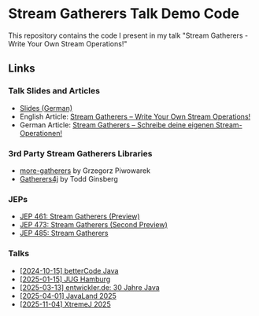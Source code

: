 # Stream Gatherers Talk Demo Code

This repository contains the code I present in my talk "Stream Gatherers - Write Your Own Stream Operations!"


## Links

### Talk Slides and Articles
- [Slides (German)](https://www.happycoders.eu/de/stream-gatherers-links/)
- English Article: [Stream Gatherers – Write Your Own Stream Operations!](https://www.happycoders.eu/java/stream-gatherers/)
- German Article: [Stream Gatherers – Schreibe deine eigenen Stream-Operationen!](https://www.happycoders.eu/de/java/stream-gatherers/)

### 3rd Party Stream Gatherers Libraries
- [more-gatherers](https://github.com/pivovarit/more-gatherers) by Grzegorz Piwowarek
- [Gatherers4j](https://github.com/tginsberg/gatherers4j) by Todd Ginsberg

### JEPs
  - [JEP 461: Stream Gatherers (Preview)](https://openjdk.org/jeps/461)
  - [JEP 473: Stream Gatherers (Second Preview)](https://openjdk.org/jeps/473)
  - [JEP 485: Stream Gatherers](https://openjdk.org/jeps/485)

### Talks
  - [[2024-10-15] betterCode Java](https://java.bettercode.eu/)
  - [[2025-01-15] JUG Hamburg](https://www.meetup.com/de-DE/jug-hamburg/events/305283055/)
  - [[2025-03-13] entwickler.de: 30 Jahre Java](https://entwickler.de/live-events/30-jahre-java/)
  - [[2025-04-01] JavaLand 2025](https://meine.doag.org/events/javaland/2025/agenda/#agendaId.5188)
  - [[2025-11-04] XtremeJ 2025](https://xtremej.dev/2025/) 
